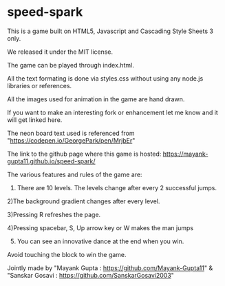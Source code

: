 # speed-spark
This is a game built on HTML5, Javascript and Cascading Style Sheets 3 only.

We released it under the MIT license.

The game can be played through index.html.

All the text formating is done via styles.css without using any node.js libraries or references.

All the images used for animation in the game are hand drawn.

If you want to make an interesting fork or enhancement let me know and it will get linked here.

The neon board text used  is referenced from "https://codepen.io/GeorgePark/pen/MrjbEr"

The link to the github page where this game is hosted: https://mayank-gupta11.github.io/speed-spark/

The various features and rules of the game are:

1) There are 10 levels. The levels change after every 2 successful jumps.

2)The background gradient changes after every level.

3)Pressing R refreshes the page.

4)Pressing spacebar, S, Up arrow key or W makes the man jumps

5) You can see an innovative dance at the end when you win.

Avoid touching the block to win the game.

Jointly made by "Mayank Gupta : https://github.com/Mayank-Gupta11" & "Sanskar Gosavi : https://github.com/SanskarGosavi2003"

